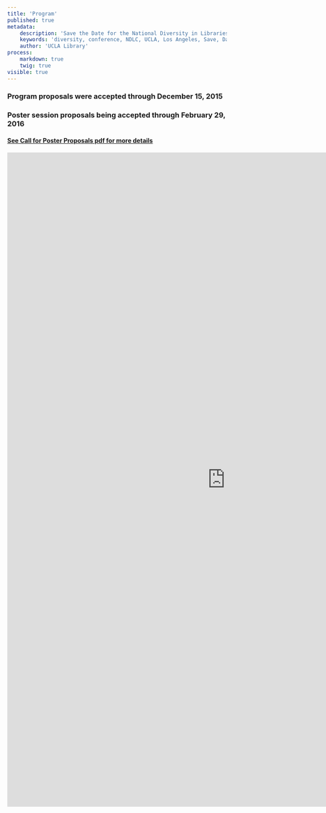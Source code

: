```yaml
---
title: 'Program'
published: true
metadata:
    description: 'Save the Date for the National Diversity in Libraries Conference (NDLC) 2016 UCLA, Los Angeles, California where library staff discuss issues relating to diversity.'
    keywords: 'diversity, conference, NDLC, UCLA, Los Angeles, Save, Date, national, 2016, what is diversity, diversity committee, program, call for posters'
    author: 'UCLA Library'
process:
    markdown: true
    twig: true
visible: true
---
```


### Program proposals were accepted through December 15, 2015
### Poster session proposals being accepted through February 29, 2016
#### [See Call for Poster Proposals pdf for more details](../../user/themes/bootstrapndlc/assets/poster_CFP.pdf)

<iframe src="https://docs.google.com/forms/d/1rndfTu2T35LLyb0bZhw1NDP3Mk9aweELKA_fhSpsPjg/viewform?embedded=true" width="1000" height="1500" frameborder="0" marginheight="0" marginwidth="0">Loading...</iframe>